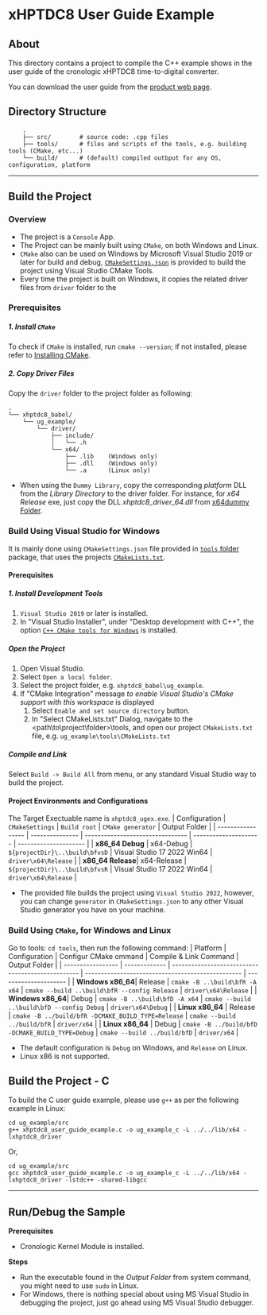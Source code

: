 # xHPTDC8 User Guide Example

## About

This directory contains a project to compile the C++ example shows in the user guide of the cronologic xHPTDC8 time-to-digital converter.

You can download the user guide from the [product web page](https://www.cronologic.de/products/tdcs/xhptdc8-pcie).


## Directory Structure
```
    .
    ├── src/        # source code: .cpp files
    ├── tools/      # files and scripts of the tools, e.g. building tools (CMake, etc...)
    └── build/      # (default) compiled outbput for any OS, configuration, platform
```

---

## Build the Project

### Overview
- The project is a `Console` App.
- The Project can be mainly built using `CMake`, on both Windows and Linux. 
- `CMake` also can be used on Windows by Microsoft Visual Studio 2019 or later for build and debug, [`CMakeSettings.json`](/tools/CMakeSetting.json) is provided to build the project using Visual Studio CMake Tools.
- Every time the project is built on Windows, it copies the related driver files from `driver` folder to the 

### Prerequisites

##### 1. Install `CMake`
To check if `CMake` is installed, run `cmake --version`; if not installed, please refer to [Installing CMake](https://cmake.org/install/).

##### 2. Copy Driver Files
Copy the `driver` folder to the project folder as following:
```
.
└── xhptdc8_babel/
    └── ug_example/
        └── driver/
            ├── include/
            │   └── .h
            └── x64/
                ├── .lib    (Windows only)
                ├── .dll    (Windows only)
                └── .a      (Linux only)
```
- When using the `Dummy Library`, copy the corresponding _platform_ DLL from the _Library Directory_ to the driver folder. For instance, for _x64 Release_ exe, just copy the DLL _xhptdc8_driver_64.dll_ from [x64dummy Folder](https://github.com/cronologic-de/xhptdc8_babel/tree/main/lib/x64dummy).

### Build Using Visual Studio for Windows
It is mainly done using `CMakeSettings.json` file provided in [`tools` folder](/tools/CMakeSettings.json) package, that uses the projects [`CMakeLists.txt`](/tools/CMakeLists.tx).

#### Prerequisites
##### 1. Install Development Tools
1. `Visual Studio 2019` or later is installed.
2. In "Visual Studio Installer", under "Desktop development with C++", the option [`C++ CMake tools for Windows`](https://docs.microsoft.com/en-us/cpp/build/cmake-projects-in-visual-studio#installation) is installed.

##### Open the Project 
1. Open Visual Studio.
2. Select `Open a local folder`.
3. Select the project folder, e.g. `xhptdc8_babel\ug_example`.
4. If "CMake Integration" message _to enable Visual Studio's CMake support with this workspace_ is displayed
   1. Select `Enable and set source directory` button.
   2. In "Select CMakeLists.txt" Dialog, navigate to the <path\to\project\folder>\tools, and open our project `CMakeLists.txt` file, e.g. `ug_example\tools\CMakeLists.txt`

##### Compile and Link
Select `Build -> Build All` from menu, or any standard Visual Studio way to build the project.

#### Project Environments and Configurations
The Target Exectuable name is `xhptdc8_ugex.exe`.
| Configuration     | `CMakeSettings` | `Build root`                     | `CMake generator`     | Output Folder          |
| ----------------- | --------------- | -------------------------------- | --------------------- | ---------------------  |
| **x86_64 Debug**  | x64-Debug       | `${projectDir}\..\build\bfvsD`   | Visual Studio 17 2022 Win64 | `driver\x64\Release`   |
| **x86_64 Release**| x64-Release     | `${projectDir}\..\build\bfvsR`   | Visual Studio 17 2022 Win64 | `driver\x64\Release`   |
* The provided file builds the project using `Visual Studio 2022`, however, you can change `generator` in  `CMakeSettings.json` to any other Visual Studio generator you have on your machine.

### Build Using `CMake`, for Windows and Linux

Go to tools: `cd tools`, then run the following command:
| Platform          | Configuration | Configur CMake ommand                                                           | Compile & Link Command                            | Output Folder          |
| ----------------- | ------------- | -------------------------------------------------     | ------------------------------------------------- | ---------------------  |
| **Windows x86_64**| Release       | `cmake -B ..\build\bfR -A x64`                                                  | `cmake --build ..\build\bfR --config Release`     | `driver\x64\Release`   |
| **Windows x86_64**| Debug         | `cmake -B ..\build\bfD -A x64`                                                  | `cmake --build ..\build\bfD --config Debug`       | `driver\x64\Debug`     |
| **Linux x86_64**  | Release       | `cmake -B ../build/bfR -DCMAKE_BUILD_TYPE=Release`                              | `cmake --build ../build/bfR`                      | `driver/x64`   |
| **Linux x86_64**  | Debug         | `cmake -B ../build/bfD -DCMAKE_BUILD_TYPE=Debug`                                | `cmake --build ../build/bfD`                      | `driver/x64`     |

* The default configuration is `Debug` on Windows, and `Release` on Linux.
* Linux x86 is not supported.


## Build the Project - C

To build the C user guide example, please use `g++` as per the following example in Linux:
```
cd ug_example/src
g++ xhptdc8_user_guide_example.c -o ug_example_c -L ../../lib/x64 -lxhptdc8_driver
```
Or,
```
cd ug_example/src
gcc xhptdc8_user_guide_example.c -o ug_example_c -L ../../lib/x64 -lxhptdc8_driver -lstdc++ -shared-libgcc
```

---

## Run/Debug the Sample

**Prerequisites**
- Cronologic Kernel Module is installed.

**Steps**
- Run the executable found in the _Output Folder_ from system command, you might need to use `sudo` in Linux.
- For Windows, there is nothing special about using MS Visual Studio in debugging the project, just go ahead using MS Visual Studio debugger.
